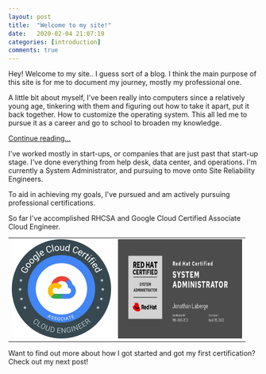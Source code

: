 ```yaml
---
layout: post
title:  "Welcome to my site!"
date:   2020-02-04 21:07:19
categories: [introduction]
comments: true
---
```


Hey! Welcome to my site.. I guess sort of a blog. I think the main purpose of this site is for me to document my journey, mostly my professional one. 

A little bit about myself, I've been really into computers since a relatively young age, tinkering with them and figuring out how to take it apart, put it back together. How to customize the operating system. This all led me to pursue it as a career and go to school to broaden my knowledge.

<a href="https://jrlaberge.github.io/articles/2020-03/welcome-to-my-site">Continue reading...</a>

<!--more-->

I've worked mostly in start-ups, or companies that are just past that start-up stage. I've done everything from help desk, data center, and operations. I'm currently a System Administrator, and pursuing to move onto Site Reliability Engineers.

To aid in achieving my goals, I've pursued and am actively pursuing professional certifications.

So far I've accomplished RHCSA and Google Cloud Certified Associate Cloud Engineer.

<table border="0">
  <tr>
    <td>
      <img src="https://github.com/jrlaberge/edu/blob/master/certifications/google-cloud/associate-cloud-engineer/badge.png?raw=true" width="200" height="200" />
    </td>
    <td>
      <img src="https://github.com/jrlaberge/edu/blob/master/certifications/red-hat/rhcsa7/rhcsa-badge.png?raw=true" width="250" height="200" />
    </td>
 </tr>
</table>

Want to find out more about how I got started and got my first certification? Check out my next post!
